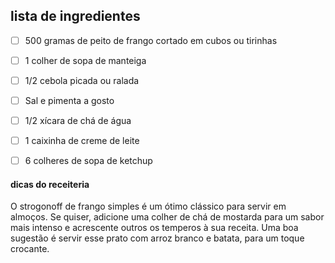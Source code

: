 

## lista de ingredientes

- [ ] 500 gramas de peito de frango cortado em cubos ou tirinhas
- [ ] 1 colher de sopa de manteiga
- [ ] 1/2 cebola picada ou ralada
- [ ] Sal e pimenta a gosto
- [ ] 1/2 xícara de chá de água
- [ ] 1 caixinha de creme de leite
- [ ] 6 colheres de sopa de ketchup



#### dicas do receiteria

O strogonoff de frango simples é um ótimo clássico para servir em almoços. Se quiser, adicione uma colher de chá de mostarda para um sabor mais intenso e acrescente outros os temperos à sua receita. Uma boa sugestão é servir esse prato com arroz branco e batata, para um toque crocante.  

